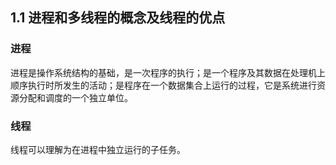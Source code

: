 ## 1.1 进程和多线程的概念及线程的优点

### 进程
进程是操作系统结构的基础，是一次程序的执行；是一个程序及其数据在处理机上顺序执行时所发生的活动；是程序在一个数据集合上运行的过程，它是系统进行资源分配和调度的一个独立单位。

### 线程
线程可以理解为在进程中独立运行的子任务。